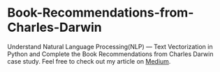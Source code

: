 # Book-Recommendations-from-Charles-Darwin
Understand Natural Language Processing(NLP) — Text Vectorization in Python and Complete the Book Recommendations from Charles Darwin case study. Feel free to check out my article on <a href="https://medium.com/@guanyinchen/getting-started-with-text-vectorization-2f2efbec6685">Medium</a>.
